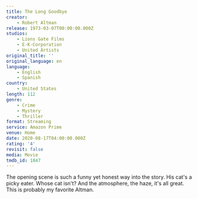 ```yaml
---
title: The Long Goodbye
creator:
    - Robert Altman
release: 1973-03-07T00:00:00.000Z
studios:
    - Lions Gate Films
    - E-K-Corporation
    - United Artists
original_title: ''
original_language: en
language:
    - English
    - Spanish
country:
    - United States
length: 112
genre:
    - Crime
    - Mystery
    - Thriller
format: Streaming
service: Amazon Prime
venue: Home
date: 2020-08-17T04:00:00.000Z
rating: '4'
revisit: false
media: Movie
tmdb_id: 1847
---
```


The opening scene is such a funny yet honest way into the story. His cat's a picky eater. Whose cat isn't? And the atmosphere, the haze, it's all great. This is probably my favorite Altman.
